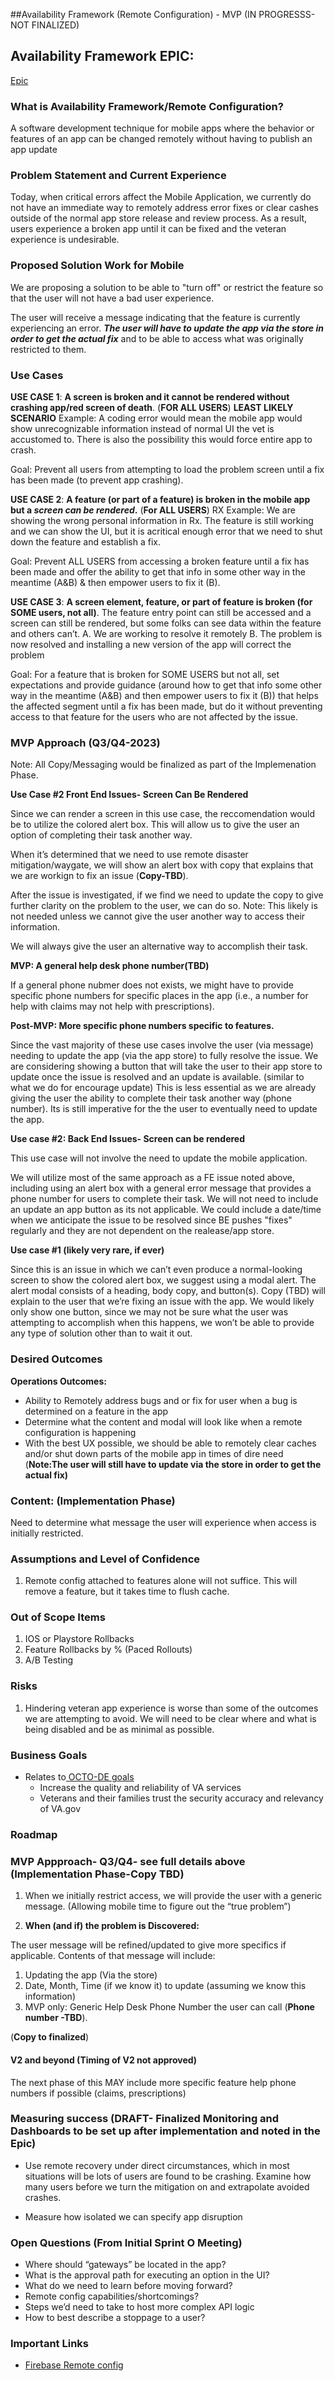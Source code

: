 

##Availability Framework (Remote Configuration) - MVP  (IN PROGRESSS- NOT FINALIZED)


## Availability Framework EPIC:

[Epic](https://app.zenhub.com/workspaces/va-mobile-product-view-610035bc5395bb000e62e529/issues/gh/department-of-veterans-affairs/va-mobile-app/5120)


### What is Availability Framework/Remote Configuration?

A software development technique for mobile apps where the behavior or features of an app can be changed remotely without having to publish an app update

### Problem Statement and Current Experience

Today, when critical errors affect the Mobile Application,  we currently do not have an immediate way to remotely address error fixes or clear cashes outside of the normal app store release and review process. 
As a result, users experience a broken app until it can be fixed and the veteran experience is undesirable.

### Proposed Solution Work for Mobile

We are proposing a solution to be able to "turn off" or restrict the feature so that the user will not have a bad user experience.

The user will receive a message indicating that the feature is currently experiencing an error. **_The user will have to update the app via the store in order to get the actual fix_** and to be able to access what was originally restricted to them.

### Use Cases

**USE CASE 1**:  **A screen is broken and it cannot be rendered without crashing app/red screen of death**. (**FOR ALL USERS**) **LEAST LIKELY SCENARIO**
Example: A coding error would mean the mobile app would show unrecognizable information instead of normal UI the vet is accustomed to. There is also the possibility this would force entire app to crash.

Goal: Prevent all users from attempting to load the problem screen until a fix has been made (to prevent app crashing).

**USE CASE 2**:  **A feature (or part of a feature) is broken in the mobile app but a _screen can be rendered_.** (**For ALL USERS**)
RX Example:  We are showing the wrong personal information in Rx. The feature is still working  and we can show the UI, but it is acritical enough error that we need to shut down the feature and establish a fix.

Goal: Prevent ALL USERS from accessing a broken feature until a fix has been made and offer the ability to get that info in some other way in the meantime (A&B) & then empower users to fix it (B).


**USE CASE 3**:  **A screen element, feature, or part of feature is broken (for SOME users, not all)**. The feature entry point can still be accessed and a screen can still be rendered, but some folks can see data within the feature and others can’t.
A. We are working to resolve it remotely
B. The problem is now resolved and installing a new version of the app will correct the problem

Goal: For a feature that is broken for SOME USERS but not all, set expectations and provide guidance (around how to get that info some other way in the meantime (A&B) and then empower users to fix it (B)) that helps the affected segment until a fix has been made, but do it without preventing access to that feature for the users who are not affected by the issue.



### MVP Approach (Q3/Q4-2023)

Note: All Copy/Messaging would be finalized as part of the Implemenation Phase.

 **Use Case #2 Front End Issues- Screen Can Be Rendered**

Since we can render a screen in this use case, the reccomendation would be to utilize the colored alert box. This will allow us to give the user an option of completing their task another way. 

When it’s determined that we need to use remote disaster mitigation/waygate, we will show an alert box with copy that explains that we are workign to  fix an issue (**Copy-TBD**).

After the issue is investigated, if we find we need to update the copy to give further clarity on the problem to the user, we can do so. Note: This likely is not needed unless we cannot give the user another way to access their information.

We will always give the user an alternative way to accomplish their task.
      
**MVP: A general help desk phone number(TBD)**

If a general phone nubmer does not exists, we might have to provide specific phone numbers for specific places in the app (i.e., a number for help with claims may not help with prescriptions).

**Post-MVP: More specific phone numbers specific to features.**

Since the vast majority of these use cases involve the user (via message) needing to update the app (via the app store) to fully resolve the issue. We are considering showing a button that will take the user to their app store to update once the issue is resolved and an update is available. (similar to what we do for encourage update)
This is less essential as we are already giving the user the ability to complete their task another way (phone number). Its is still imperative for the the user to eventually need to update the app.


**Use case #2: Back End Issues- Screen can be rendered**

This use case will not involve the need to update the mobile application.

We will utilize most of the same approach as a FE issue noted above, including using an alert box with a general error message that provides a phone number for users to complete their task. We will not need to include an update an app button as its not applicable. We could include a date/time when we anticipate the issue to be resolved since BE pushes "fixes" regularly and they are not dependent 
on the realease/app store.



**Use case #1 (likely very rare, if ever)**

Since this is an issue in which we can’t even produce a normal-looking screen to show the colored alert box, we suggest using a modal alert.
The alert modal consists of a heading, body copy, and button(s). Copy (TBD) will explain to the user that we’re fixing an issue with the app. 
We would likely only show one button, since we may not be sure what the user was attempting to accomplish when this happens, we won’t be able to provide any type of solution other than to wait it out.


### Desired Outcomes

**Operations Outcomes:**

* Ability to Remotely address bugs and or fix for user when a bug is determined on a feature in the app
* Determine what the content and modal will look like when a remote configuration is happening
* With the best UX possible, we should be able to remotely clear caches and/or shut down parts of the mobile app in times of dire need (**Note:The user will still have to update via the store in order to get the actual fix)**




### Content:  (Implementation Phase)

Need to determine what message the user will experience when access is initially restricted.

### Assumptions and Level of Confidence

1. Remote config attached to features alone will not suffice. This will remove a feature, but it takes time to flush cache.


### Out of Scope Items

1. IOS or Playstore Rollbacks
2. Feature Rollbacks by % (Paced Rollouts)
3. A/B Testing


### Risks

1. Hindering veteran app experience is worse than some of the outcomes we are attempting to avoid.  We will need to be clear where and what is being disabled and be as minimal as possible.
   


### Business Goals

* Relates to[ OCTO-DE goals](https://github.com/department-of-veterans-affairs/va.gov-team/tree/master/strategy#readme)
    * Increase the quality and reliability of VA services
    * Veterans and their families trust the security accuracy and relevancy of VA.gov


### Roadmap 

### MVP Appproach- Q3/Q4- see full details above (Implementation Phase-Copy TBD)

1. When we initially restrict access, we will provide the user with a generic message. (Allowing mobile time to figure out the “true problem”)


2. **When (and if) the problem is Discovered:**

The user message will be refined/updated to give more specifics if applicable. Contents of that message will include:
1. Updating the app (Via the store)
2. Date, Month, Time (if we know it) to update (assuming we know this information)
3. MVP only: Generic Help Desk Phone Number the user can call (**Phone number -TBD**). 


(**Copy to  finalized**) 


#### V2 and beyond (Timing of V2 not approved)
The next phase of this MAY include more specific feature help phone numbers if possible (claims, prescriptions)



### Measuring success (DRAFT- Finalized Monitoring and Dashboards to be set up after implementation and noted in the Epic)

* Use remote recovery under direct circumstances, which in most situations will be lots of users are found to be crashing. Examine how many users before we turn the mitigation on and extrapolate avoided crashes.

* Measure how isolated we can specify app disruption


### Open Questions  (From Initial Sprint O Meeting)

* Where should “gateways” be located in the app?
* What is the approval path for executing an option in the UI?
* What do we need to learn before moving forward?
* Remote config capabilities/shortcomings?
* Steps we’d need to take to host more complex API logic
* How to best describe a stoppage to a user?


### Important Links


* [Firebase Remote config](https://firebase.google.com/docs/remote-config/)
